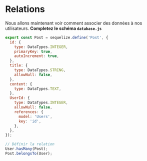 ﻿# Relations
Nous allons maintenant voir comment associer des données à nos utilisateurs.
**Completez le schéma `database.js`**
```javascript
export const Post = sequelize.define('Post', {  
  id: {  
    type: DataTypes.INTEGER,  
    primaryKey: true,  
    autoIncrement: true,  
  },  
  title: {  
    type: DataTypes.STRING,  
    allowNull: false,  
  },  
  content: {  
    type: DataTypes.TEXT,  
  },  
  UserId: {  
    type: DataTypes.INTEGER,  
    allowNull: false,  
    references: {  
      model: 'Users',  
      key: 'id',  
    },  
  },  
});

// Définir la relation 
User.hasMany(Post); 
Post.belongsTo(User);
```

